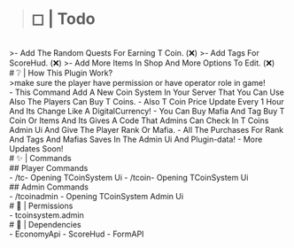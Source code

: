 ># ◻ | Todo
<br>
>- Add The Random Quests For Earning T Coin. (❌)
>- Add Tags For ScoreHud. (❌)
>- Add More Items In Shop And More Options To Edit. (❌)
<br>
# ❔ | How This Plugin Work?
<br>
>make sure the player have permission or have operator role in game!
<br>
- This Command Add A New Coin System In Your Server That You Can Use Also The Players Can Buy T Coins.
- Also T Coin Price Update Every 1 Hour And Its Change Like A DigitalCurrency!
- You Can Buy Mafia And Tag Buy T Coin Or Items And Its Gives A Code That Admins Can Check In T Coins Admin Ui And Give The Player Rank Or Mafia.
- All The Purchases For Rank And Tags And Mafias Saves In The Admin Ui And Plugin-data!
- More Updates Soon!
<br>
# ✨ | Commands 
<br>
## Player Commands
<br>
- /tc- Opening TCoinSystem Ui
- /tcoin- Opening TCoinSystem Ui
<br>
## Admin Commands
<br>
- /tcoinadmin - Opening TCoinSystem Admin Ui
<br>
# 🧨 | Permissions
<br>
- tcoinsystem.admin
<br>
# 🔑 | Dependencies
<br>
- EconomyApi 
- ScoreHud
- FormAPI
